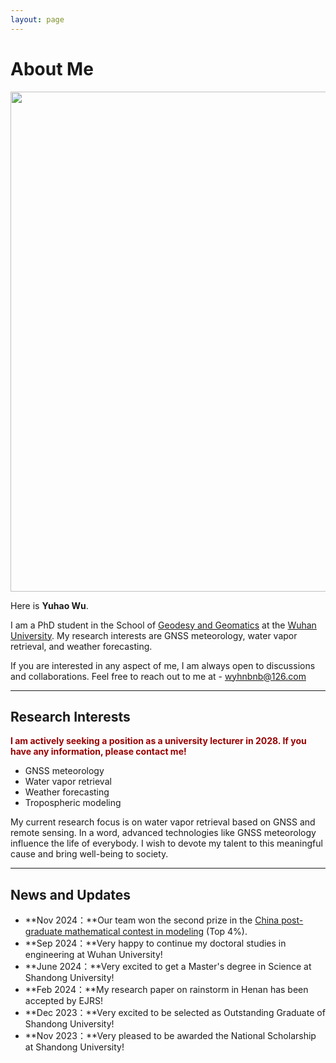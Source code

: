 ```yaml
---
layout: page
---
```


# About Me

<img src="/images/caihanlin.jpg" class="floatpic" width="800">

Here is **Yuhao Wu**.<br>

I am a PhD student in the School of [Geodesy and Geomatics](https://www.sgg.whu.edu.cn/) at the [Wuhan University](https://en.whu.edu.cn/). My research interests are GNSS meteorology, water vapor retrieval, and weather forecasting.<br>

If you are interested in any aspect of me, I am always open to discussions and collaborations. Feel free to reach out to me at - wyhnbnb@126.com

---

## Research Interests

**<font color="#990000">I am actively seeking a position as a university lecturer in 2028. If you have any information, please contact me!</font>**

- GNSS meteorology
- Water vapor retrieval
- Weather forecasting
- Tropospheric modeling

My current research focus is on water vapor retrieval based on GNSS and remote sensing. In a word, advanced technologies like GNSS meteorology influence the life of everybody.  I wish to devote my talent to this meaningful cause and bring well-being to society.

---

## News and Updates

- **Nov 2024：**Our team won the second prize in the [China post-graduate mathematical contest in modeling](https://cpipc.acge.org.cn//cw/detail/4/2c9080159353177f0193536864dc0048) (Top 4%).
- **Sep 2024：**Very happy to continue my doctoral studies in engineering at Wuhan University!
- **June 2024：**Very excited to get a Master's degree in Science at Shandong University!
- **Feb 2024：**My research paper on rainstorm in Henan has been accepted by EJRS!
- **Dec 2023：**Very excited to be selected as Outstanding Graduate of Shandong University!
- **Nov 2023：**Very pleased to be awarded the National Scholarship at Shandong University!

<br>
